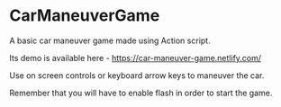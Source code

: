# CarManeuverGame
A basic car maneuver game made using Action script.

Its demo is available here - https://car-maneuver-game.netlify.com/

Use on screen controls or keyboard arrow keys to maneuver the car.

Remember that you will have to enable flash in order to start the game.
